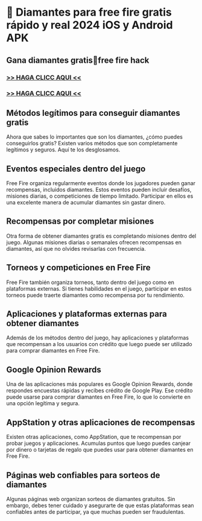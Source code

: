 # 💎 Diamantes para free fire gratis rápido y real 2024 iOS y Android APK

## Gana diamantes gratis💎free fire hack

### [>> HAGA CLICC AQUI <<](https://lookerstudio.google.com/reporting/72a5d375-d973-4010-bb28-69600f887f67)

### [>> HAGA CLICC AQUI <<](https://lookerstudio.google.com/reporting/72a5d375-d973-4010-bb28-69600f887f67)

## Métodos legítimos para conseguir diamantes gratis

Ahora que sabes lo importantes que son los diamantes, ¿cómo puedes conseguirlos gratis? Existen varios métodos que son completamente legítimos y seguros. Aquí te los desglosamos.

## Eventos especiales dentro del juego

Free Fire organiza regularmente eventos donde los jugadores pueden ganar recompensas, incluidos diamantes. Estos eventos pueden incluir desafíos, misiones diarias, o competiciones de tiempo limitado. Participar en ellos es una excelente manera de acumular diamantes sin gastar dinero.

## Recompensas por completar misiones

Otra forma de obtener diamantes gratis es completando misiones dentro del juego. Algunas misiones diarias o semanales ofrecen recompensas en diamantes, así que no olvides revisarlas con frecuencia.

## Torneos y competiciones en Free Fire

Free Fire también organiza torneos, tanto dentro del juego como en plataformas externas. Si tienes habilidades en el juego, participar en estos torneos puede traerte diamantes como recompensa por tu rendimiento.

## Aplicaciones y plataformas externas para obtener diamantes

Además de los métodos dentro del juego, hay aplicaciones y plataformas que recompensan a los usuarios con crédito que luego puede ser utilizado para comprar diamantes en Free Fire.

## Google Opinion Rewards

Una de las aplicaciones más populares es Google Opinion Rewards, donde respondes encuestas rápidas y recibes crédito de Google Play. Ese crédito puede usarse para comprar diamantes en Free Fire, lo que lo convierte en una opción legítima y segura.

## AppStation y otras aplicaciones de recompensas

Existen otras aplicaciones, como AppStation, que te recompensan por probar juegos y aplicaciones. Acumulas puntos que luego puedes canjear por dinero o tarjetas de regalo que puedes usar para obtener diamantes en Free Fire.

## Páginas web confiables para sorteos de diamantes

Algunas páginas web organizan sorteos de diamantes gratuitos. Sin embargo, debes tener cuidado y asegurarte de que estas plataformas sean confiables antes de participar, ya que muchas pueden ser fraudulentas.

